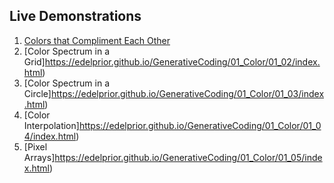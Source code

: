 ## Live Demonstrations

1. [Colors that Compliment Each Other](https://edelprior.github.io/GenerativeCoding/01_Color/01_01/index.html)
2. [Color Spectrum in a Grid]https://edelprior.github.io/GenerativeCoding/01_Color/01_02/index.html)
3. [Color Spectrum in a Circle]https://edelprior.github.io/GenerativeCoding/01_Color/01_03/index.html)
4. [Color Interpolation]https://edelprior.github.io/GenerativeCoding/01_Color/01_04/index.html)
5. [Pixel Arrays]https://edelprior.github.io/GenerativeCoding/01_Color/01_05/index.html)
